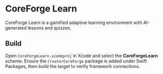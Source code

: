 # CoreForge Learn

CoreForge Learn is a gamified adaptive learning environment with AI-generated lessons and quizzes.

## Build
Open `CoreForgeLearn.xcodeproj` in Xcode and select the **CoreForgeLearn** scheme.
Ensure the `CreatorCoreForge` package is added under Swift Packages, then build
the target to verify framework connections.
